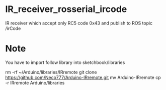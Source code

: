 # IR_receiver_rosserial_ircode

IR receiver which accept only RC5 code 0x43 and publish to ROS topic /irCode

# Note
You have to import follow library into sketchbook/libraries

rm -rf ~/Arduino/libraries/IRremote
git clone https://github.com/Neco777/Arduino-IRremote.git
mv Arduino-IRremote
cp -r IRremote Arduino/libraries

